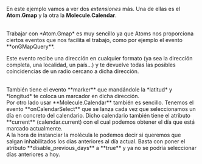 En este ejemplo vamos a ver dos *extensiones* más. Una de ellas es el **Atom.Gmap** y la otra la **Molecule.Calendar**.

<br>
Trabajar con *Atom.Gmap* es muy sencillo ya que Atoms nos proporciona ciertos eventos que nos facilita el trabajo, como por ejemplo el evento **onGMapQuery**.
<br>

Este evento recibe una dirección en cualquier formato (ya sea la dirección completa, una localidad, un país...) y te devuelve todas las posibles coincidencias de un radio cercano a dicha dirección.

<br>
También tiene el evento **marker** que mandándole la *latitud* y *longitud* te coloca un marcador en dicha dirección.

<br>
Por otro lado usar **Molecule.Calendar** también es sencillo. Tenemos el evento **onCalendarSelect** que se lanza cada vez que seleccionamos un día en concreto del calendario. Dicho calendario también tiene el atributo **current** (calendar.current) con el cual podemos obtener el día que está marcado actualmente.

<br>
A la hora de instanciar la molécula le podemos decir si queremos que salgan inhabilitados los días anteriores al día actual. Basta con poner el atributo **disable_previous_days** a **true** y ya no se podría seleccionar días anteriores a hoy.
